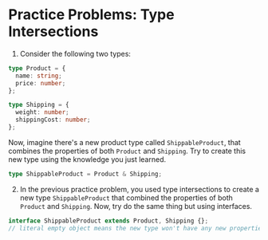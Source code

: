 # Practice Problems: Type Intersections

1. Consider the following two types:

```ts
type Product = {
  name: string;
  price: number;
};

type Shipping = {
  weight: number;
  shippingCost: number;
};
```

Now, imagine there's a new product type called `ShippableProduct`, that combines the properties of both `Product` and `Shipping`. Try to create this new type using the knowledge you just learned.

```ts
type ShippableProduct = Product & Shipping;
```

2. In the previous practice problem, you used type intersections to create a new type `ShippableProduct` that combined the properties of both `Product` and `Shipping`. Now, try do the same thing but using interfaces.

```ts
interface ShippableProduct extends Product, Shipping {}; 
// literal empty object means the new type won't have any new properties.
```
